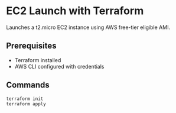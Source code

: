 # EC2 Launch with Terraform

Launches a t2.micro EC2 instance using AWS free-tier eligible AMI.

## Prerequisites

- Terraform installed
- AWS CLI configured with credentials

## Commands

```bash
terraform init
terraform apply
```
